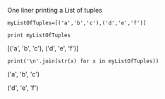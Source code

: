 One liner printing a List of tuples

```
myListOfTuples=[('a','b','c'),('d','e','f')]
```

```
print myListOfTuples
```

[('a', 'b', 'c'), ('d', 'e', 'f')]

```
print('\n'.join(str(x) for x in myListOfTuples))
```

('a', 'b', 'c')

('d', 'e', 'f')
